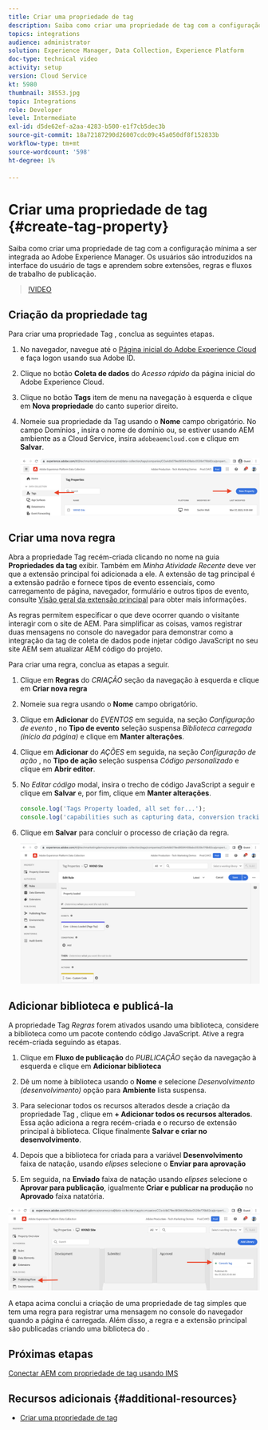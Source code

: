 ```yaml
---
title: Criar uma propriedade de tag
description: Saiba como criar uma propriedade de tag com a configuração mínima a ser integrada ao AEM. Os usuários são introduzidos na interface do usuário de tags e aprendem sobre extensões, regras e fluxos de trabalho de publicação.
topics: integrations
audience: administrator
solution: Experience Manager, Data Collection, Experience Platform
doc-type: technical video
activity: setup
version: Cloud Service
kt: 5980
thumbnail: 38553.jpg
topic: Integrations
role: Developer
level: Intermediate
exl-id: d5de62ef-a2aa-4283-b500-e1f7cb5dec3b
source-git-commit: 18a72187290d26007cdc09c45a050df8f152833b
workflow-type: tm+mt
source-wordcount: '598'
ht-degree: 1%

---
```


# Criar uma propriedade de tag {#create-tag-property}

Saiba como criar uma propriedade de tag com a configuração mínima a ser integrada ao Adobe Experience Manager. Os usuários são introduzidos na interface do usuário de tags e aprendem sobre extensões, regras e fluxos de trabalho de publicação.

>[!VIDEO](https://video.tv.adobe.com/v/38553?quality=12&learn=on)

## Criação da propriedade tag

Para criar uma propriedade Tag , conclua as seguintes etapas.

1. No navegador, navegue até o [Página inicial do Adobe Experience Cloud](https://experience.adobe.com/) e faça logon usando sua Adobe ID.

1. Clique no botão **Coleta de dados** do _Acesso rápido_ da página inicial do Adobe Experience Cloud.

1. Clique no botão **Tags** item de menu na navegação à esquerda e clique em **Nova propriedade** do canto superior direito.

1. Nomeie sua propriedade da Tag usando o **Nome** campo obrigatório. No campo Domínios , insira o nome de domínio ou, se estiver usando AEM ambiente as a Cloud Service, insira `adobeaemcloud.com` e clique em **Salvar**.

   ![Propriedades da tag](assets/tag-properties.png)

## Criar uma nova regra

Abra a propriedade Tag recém-criada clicando no nome na guia **Propriedades da tag** exibir. Também em _Minha Atividade Recente_ deve ver que a extensão principal foi adicionada a ele. A extensão de tag principal é a extensão padrão e fornece tipos de evento essenciais, como carregamento de página, navegador, formulário e outros tipos de evento, consulte [Visão geral da extensão principal](https://experienceleague.adobe.com/docs/experience-platform/tags/extensions/client/core/overview.html) para obter mais informações.

As regras permitem especificar o que deve ocorrer quando o visitante interagir com o site de AEM. Para simplificar as coisas, vamos registrar duas mensagens no console do navegador para demonstrar como a integração da tag de coleta de dados pode injetar código JavaScript no seu site AEM sem atualizar AEM código do projeto.

Para criar uma regra, conclua as etapas a seguir.

1. Clique em **Regras** do _CRIAÇÃO_ seção da navegação à esquerda e clique em **Criar nova regra**

1. Nomeie sua regra usando o **Nome** campo obrigatório.

1. Clique em **Adicionar** do _EVENTOS_ em seguida, na seção _Configuração de evento_ , no **Tipo de evento** seleção suspensa _Biblioteca carregada (início da página)_ e clique em **Manter alterações**.

1. Clique em **Adicionar** do _AÇÕES_ em seguida, na seção _Configuração de ação_ , no **Tipo de ação** seleção suspensa _Código personalizado_ e clique em **Abrir editor**.

1. No _Editar código_ modal, insira o trecho de código JavaScript a seguir e clique em **Salvar** e, por fim, clique em **Manter alterações**.

   ```javascript
   console.log('Tags Property loaded, all set for...');
   console.log('capabilities such as capturing data, conversion tracking and delivering unique and personalized experiences');
   ```

1. Clique em **Salvar** para concluir o processo de criação da regra.

   ![Nova regra](assets/new-rule.png)

## Adicionar biblioteca e publicá-la

A propriedade Tag _Regras_ forem ativados usando uma biblioteca, considere a biblioteca como um pacote contendo código JavaScript. Ative a regra recém-criada seguindo as etapas.

1. Clique em **Fluxo de publicação** do _PUBLICAÇÃO_ seção da navegação à esquerda e clique em **Adicionar biblioteca**

1. Dê um nome à biblioteca usando o **Nome** e selecione _Desenvolvimento (desenvolvimento)_ opção para **Ambiente** lista suspensa.

1. Para selecionar todos os recursos alterados desde a criação da propriedade Tag , clique em **+ Adicionar todos os recursos alterados**. Essa ação adiciona a regra recém-criada e o recurso de extensão principal à biblioteca. Clique finalmente **Salvar e criar no desenvolvimento**.

1. Depois que a biblioteca for criada para a variável **Desenvolvimento** faixa de natação, usando _elipses_ selecione o **Enviar para aprovação**

1. Em seguida, na **Enviado** faixa de natação usando _elipses_ selecione o **Aprovar para publicação**, igualmente **Criar e publicar na produção** no **Aprovado** faixa natatória.

![Biblioteca publicada](assets/published-library.png)


A etapa acima conclui a criação de uma propriedade de tag simples que tem uma regra para registrar uma mensagem no console do navegador quando a página é carregada. Além disso, a regra e a extensão principal são publicadas criando uma biblioteca do .

## Próximas etapas

[Conectar AEM com propriedade de tag usando IMS](connect-aem-tag-property-using-ims.md)


## Recursos adicionais {#additional-resources}

* [Criar uma propriedade de tag](https://experienceleague.adobe.com/docs/platform-learn/implement-in-websites/configure-tags/create-a-property.html)
